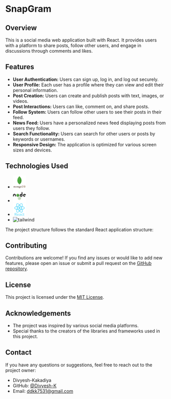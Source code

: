 # SnapGram

## Overview
This is a social media web application built with React. It provides users with a platform to share posts, follow other users, and engage in discussions through comments and likes.

## Features

- **User Authentication:** Users can sign up, log in, and log out securely.
- **User Profile:** Each user has a profile where they can view and edit their personal information.
- **Post Creation:** Users can create and publish posts with text, images, or videos.
- **Post Interactions:** Users can like, comment on, and share posts.
- **Follow System:** Users can follow other users to see their posts in their feed.
- **News Feed:** Users have a personalized news feed displaying posts from users they follow.
- **Search Functionality:** Users can search for other users or posts by keywords or usernames.
- **Responsive Design:** The application is optimized for various screen sizes and devices.


## Technologies Used
- <img src="https://raw.githubusercontent.com/devicons/devicon/master/icons/mongodb/mongodb-original-wordmark.svg" alt="mongodb" width="40" height="40"/>  
- <img src="https://raw.githubusercontent.com/devicons/devicon/master/icons/nodejs/nodejs-original-wordmark.svg" alt="nodejs" width="40" height="40"/>  
- <img src="https://raw.githubusercontent.com/devicons/devicon/master/icons/react/react-original-wordmark.svg" alt="react" width="40" height="40"/> 
- <img src="https://www.vectorlogo.zone/logos/tailwindcss/tailwindcss-icon.svg" alt="tailwind" width="40" height="40"/>


The project structure follows the standard React application structure:

## Contributing

Contributions are welcome! If you find any issues or would like to add new features, please open an issue or submit a pull request on the [GitHub repository](https://github.com/riteshk-007/Social-media-react-app).

## License

This project is licensed under the [MIT License](LICENSE).

## Acknowledgements

- The project was inspired by various social media platforms.
- Special thanks to the creators of the libraries and frameworks used in this project.

## Contact

If you have any questions or suggestions, feel free to reach out to the project owner:

- Divyesh-Kakadiya
- GitHub: [@Divyesh-K](https://github.com/Divyesh-K)
- Email: ddkk7531@gmail.com
